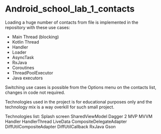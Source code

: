 # Android_school_lab_1_contacts

Loading a huge number of contacts from file is implemented in the repository with these use cases:
* Main Thread (blocking)
* Kotlin Thread
* Handler
* Loader
* AsyncTask
* RxJava
* Coroutines
* ThreadPoolExecutor
* Java executors

Switching use cases is possible from the Options menu on the contacts list, changes in code not required.


Technologies used in the project is for educational purposes only and the technology mix is a way overkill for such small project.

Technologies list:
Splash screen
SharedViewModel
Dagger 2
MVP
MVVM
Handler
HandlerThread
LiveData
CompositeDelegateAdapter
DiffUtilCompositeAdapter
DiffUtilCallback
RxJava
Gson
